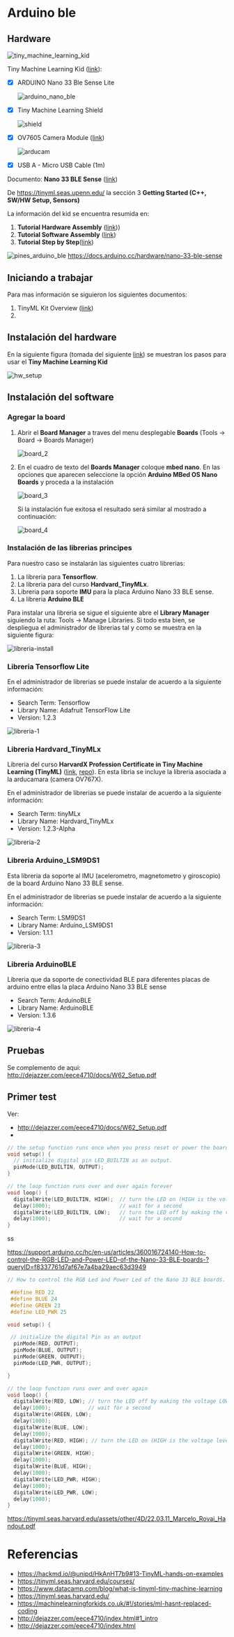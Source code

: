 # Arduino ble

## Hardware

![tiny_machine_learning_kid](https://store-usa.arduino.cc/cdn/shop/products/AKX00028_02.unbox_1000x750.jpg?v=1615314707)

Tiny Machine Learning Kid ([link](https://store.arduino.cc/products/arduino-tiny-machine-learning-kit)):
- [x] ARDUINO Nano 33 Ble Sense Lite

  ![arduino_nano_ble](https://images-na.ssl-images-amazon.com/images/I/61MC7q9EEVL._AC_UL600_SR600,600_.jpg)

- [x] Tiny Machine Learning Shield

  ![shield](https://asset.conrad.com/media10/isa/160267/c1/-/pl/856958272PI01/image.jpg?x=400&y=400&format=jpg&ex=400&ey=400&align=center)


- [x] OV7605 Camera Module ([link](https://store-usa.arduino.cc/products/arducam-camera-module))
  
  ![arducam](https://store-usa.arduino.cc/cdn/shop/products/TPX00197_00.default_1001x751.jpg?v=1688636643)


- [x] USB A - Micro USB Cable (1m)



Documento: **Nano 33 BLE Sense** ([link](https://docs.arduino.cc/hardware/nano-33-ble-sense))

De https://tinyml.seas.upenn.edu/ la sección 3 **Getting Started (C++, SW/HW Setup, Sensors)**

La información del kid se encuentra resumida en: 
1. **Tutorial Hardware Assembly** ([link](Tutorial%20The%20TinyML%20Kit%20(Hardware%20Assembly)-1.pdf)))
2. **Tutorial Software Assembly** ([link](Tutorial%20Software%20Assembly.pdf))
3. **Tutorial Step by Step**([link](Tutorial%20Step%20by%20step%20-1.pdf))


![pines_arduino_ble](https://content.arduino.cc/assets/NANO-33-BLE-Sense_sensor-indentification.png)
https://docs.arduino.cc/hardware/nano-33-ble-sense

## Iniciando a trabajar

Para mas información se siguieron los siguientes documentos:
1. TinyML Kit Overview ([link](https://tinyml.seas.harvard.edu/assets/slides/4D/seminars/22.03.11_Marcelo_Rovai.pdf))
2. 

## Instalación del hardware

En la siguiente figura (tomada del siguiente [link](http://dejazzer.com/eece4710/docs/W62_Setup.pdf)) se muestran los pasos para usar el **Tiny Machine Learning Kid**

![hw_setup](hw_setup.png)


## Instalación del software

### Agregar la board

1. Abrir el **Board Manager** a traves del menu desplegable **Boards** (Tools → Board → Boards Manager) 
   
   ![board_2](arduino-nano-ble2.png)

2. En el cuadro de texto del **Boards Manager** coloque **mbed nano**. En las opciones que aparecen seleccione la opción **Arduino MBed OS Nano Boards** y proceda a la instalación
   
   ![board_3](arduino-nano-ble3.png)
   

   Si la instalación fue exitosa el resultado será similar al mostrado a continuación:
   
   ![board_4](arduino-nano-ble4.png)
   
### Instalación de las librerias principes

Para nuestro caso se instalarán las siguientes cuatro librerias:
1. La libreria para **Tensorflow**.
2. La libreria para del curso **Hardvard_TinyMLx**.
3. Libreria para soporte **IMU** para la placa Arduino Nano 33 BLE sense.
4. La libreria **Arduino BLE** 

Para instalar una libreria se sigue el siguiente abre el **Library Manager** siguiendo la ruta: Tools → Manage Libraries. Si todo esta bien, se despliegua el administrador de librerias tal y como se muestra en la siguiente figura:

![libreria-install](arduino-nano-ble6.png)

### Libreria Tensorflow Lite

En el administrador de librerias se puede instalar de acuerdo a la siguiente información:
* Search Term: Tensorflow
* Library Name: Adafruit TensorFlow Lite
* Version: 1.2.3

![libreria-1](arduino-nano-ble14.png)

### Libreria Hardvard_TinyMLx

Libreria del curso **HarvardX Profession Certificate in Tiny Machine Learning (TinyML)** ([link](https://www.edx.org/es/certificates/professional-certificate/harvardx-tiny-machine-learning), [repo](https://github.com/tinyMLx/courseware/tree/master/edX)). En esta libria se incluye la libreria asociada a la arducamara (camera OV767X).

En el administrador de librerias se puede instalar de acuerdo a la siguiente información:
* Search Term: tinyMLx
* Library Name: Hardvard_TinyMLx
* Version: 1.2.3-Alpha

![libreria-2](arduino-nano-ble8.png)

### Libreria Arduino_LSM9DS1

Esta libreria da soporte al IMU (acelerometro, magnetometro y giroscopio) de la board Arduino Nano 33 BLE sense. 

En el administrador de librerias se puede instalar de acuerdo a la siguiente información:
* Search Term: LSM9DS1
* Library Name: Arduino_LSM9DS1
* Version: 1.1.1

![libreria-3](arduino-nano-ble9.png)

### Libreria ArduinoBLE

Libreria que da soporte de conectividad BLE para diferentes placas de arduino entre ellas la placa Arduino Nano 33 BLE sense

* Search Term: ArduinoBLE
* Library Name: ArduinoBLE
* Version: 1.3.6

![libreria-4](arduino-nano-ble15.png)

## Pruebas









Se complemento de aqui:
http://dejazzer.com/eece4710/docs/W62_Setup.pdf


## Primer test

Ver: 
* http://dejazzer.com/eece4710/docs/W62_Setup.pdf
* 


```ino
// the setup function runs once when you press reset or power the board
void setup() {
  // initialize digital pin LED_BUILTIN as an output.
  pinMode(LED_BUILTIN, OUTPUT);
}

// the loop function runs over and over again forever
void loop() {
  digitalWrite(LED_BUILTIN, HIGH);  // turn the LED on (HIGH is the voltage level)
  delay(1000);                      // wait for a second
  digitalWrite(LED_BUILTIN, LOW);   // turn the LED off by making the voltage LOW
  delay(1000);                      // wait for a second
}
```





ss



https://support.arduino.cc/hc/en-us/articles/360016724140-How-to-control-the-RGB-LED-and-Power-LED-of-the-Nano-33-BLE-boards-?queryID=f8337761d7af67e7a4ba29aec63d3949

```ino
// How to control the RGB Led and Power Led of the Nano 33 BLE boards.  

 #define RED 22     
 #define BLUE 24     
 #define GREEN 23
 #define LED_PWR 25

void setup() {

 // initialize the digital Pin as an output
  pinMode(RED, OUTPUT);
  pinMode(BLUE, OUTPUT);
  pinMode(GREEN, OUTPUT);
  pinMode(LED_PWR, OUTPUT);

}

// the loop function runs over and over again
void loop() {
  digitalWrite(RED, LOW); // turn the LED off by making the voltage LOW
  delay(1000);            // wait for a second
  digitalWrite(GREEN, LOW);
  delay(1000);  
  digitalWrite(BLUE, LOW);
  delay(1000);  
  digitalWrite(RED, HIGH); // turn the LED on (HIGH is the voltage level)
  delay(1000);                         
  digitalWrite(GREEN, HIGH);
  delay(1000);  
  digitalWrite(BLUE, HIGH);
  delay(1000);  
  digitalWrite(LED_PWR, HIGH);
  delay(1000);  
  digitalWrite(LED_PWR, LOW);
  delay(1000);  
}
```

https://tinyml.seas.harvard.edu/assets/other/4D/22.03.11_Marcelo_Rovai_Handout.pdf



# Referencias


* https://hackmd.io/@unipd/HkAnHT7b9#13-TinyML-hands-on-examples
* https://tinyml.seas.harvard.edu/courses/
* https://www.datacamp.com/blog/what-is-tinyml-tiny-machine-learning
* https://tinyml.seas.harvard.edu/
* https://machinelearningforkids.co.uk/#!/stories/ml-hasnt-replaced-coding
* http://dejazzer.com/eece4710/index.html#1_intro
* http://dejazzer.com/eece4710/index.html